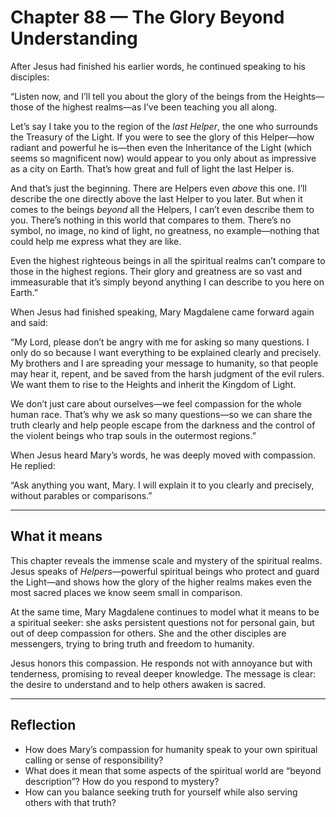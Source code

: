 # Chapter 88 — The Glory Beyond Understanding

After Jesus had finished his earlier words, he continued speaking to his disciples:

“Listen now, and I’ll tell you about the glory of the beings from the Heights—those of the highest realms—as I’ve been teaching you all along.

Let’s say I take you to the region of the *last Helper*, the one who surrounds the Treasury of the Light. If you were to see the glory of this Helper—how radiant and powerful he is—then even the Inheritance of the Light (which seems so magnificent now) would appear to you only about as impressive as a city on Earth. That’s how great and full of light the last Helper is.

And that’s just the beginning. There are Helpers even *above* this one. I’ll describe the one directly above the last Helper to you later. But when it comes to the beings *beyond* all the Helpers, I can’t even describe them to you. There’s nothing in this world that compares to them. There’s no symbol, no image, no kind of light, no greatness, no example—nothing that could help me express what they are like.

Even the highest righteous beings in all the spiritual realms can’t compare to those in the highest regions. Their glory and greatness are so vast and immeasurable that it’s simply beyond anything I can describe to you here on Earth.”

When Jesus had finished speaking, Mary Magdalene came forward again and said:

“My Lord, please don’t be angry with me for asking so many questions. I only do so because I want everything to be explained clearly and precisely. My brothers and I are spreading your message to humanity, so that people may hear it, repent, and be saved from the harsh judgment of the evil rulers. We want them to rise to the Heights and inherit the Kingdom of Light.

We don’t just care about ourselves—we feel compassion for the whole human race. That’s why we ask so many questions—so we can share the truth clearly and help people escape from the darkness and the control of the violent beings who trap souls in the outermost regions.”

When Jesus heard Mary’s words, he was deeply moved with compassion. He replied:

“Ask anything you want, Mary. I will explain it to you clearly and precisely, without parables or comparisons.”

---

## What it means

This chapter reveals the immense scale and mystery of the spiritual realms. Jesus speaks of *Helpers*—powerful spiritual beings who protect and guard the Light—and shows how the glory of the higher realms makes even the most sacred places we know seem small in comparison.

At the same time, Mary Magdalene continues to model what it means to be a spiritual seeker: she asks persistent questions not for personal gain, but out of deep compassion for others. She and the other disciples are messengers, trying to bring truth and freedom to humanity.

Jesus honors this compassion. He responds not with annoyance but with tenderness, promising to reveal deeper knowledge. The message is clear: the desire to understand and to help others awaken is sacred.

---

## Reflection

* How does Mary’s compassion for humanity speak to your own spiritual calling or sense of responsibility?
* What does it mean that some aspects of the spiritual world are “beyond description”? How do you respond to mystery?
* How can you balance seeking truth for yourself while also serving others with that truth?

